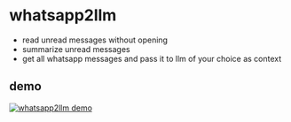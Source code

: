 # whatsapp2llm
- read unread messages without opening 
- summarize unread messages
- get all whatsapp messages and pass it to llm of your choice as context

## demo

[![whatsapp2llm demo](https://img.youtube.com/vi/sJgGxUt9c0E/0.jpg)](https://youtu.be/sJgGxUt9c0E)
